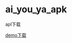 # ai_you_ya_apk
apl下载

<a href="https://raw.githubusercontent.com/lizhaoXXX/ai_you_ya_apk/master/com.rair.adbwifi.apk" rel="nofollow">demo下载</a>
